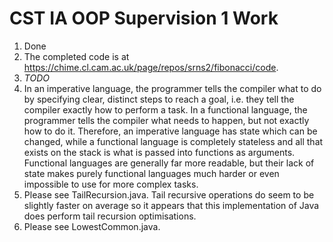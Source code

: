 # CST IA OOP Supervision 1 Work

1. Done
2. The completed code is at https://chime.cl.cam.ac.uk/page/repos/srns2/fibonacci/code.
3. *TODO*
4. In an imperative language, the programmer tells the compiler what to do by specifying clear, distinct steps to reach a goal, i.e. they tell the compiler exactly how to perform a task. In a functional language, the programmer tells the compiler what needs to happen, but not exactly how to do it. Therefore, an imperative language has state which can be changed, while a functional language is completely stateless and all that exists on the stack is what is passed into functions as arguments. Functional languages are generally far more readable, but their lack of state makes purely functional languages much harder or even impossible to use for more complex tasks.
5. Please see TailRecursion.java. Tail recursive operations do seem to be slightly faster on average so it appears that this implementation of Java does perform tail recursion optimisations.
6. Please see LowestCommon.java.
